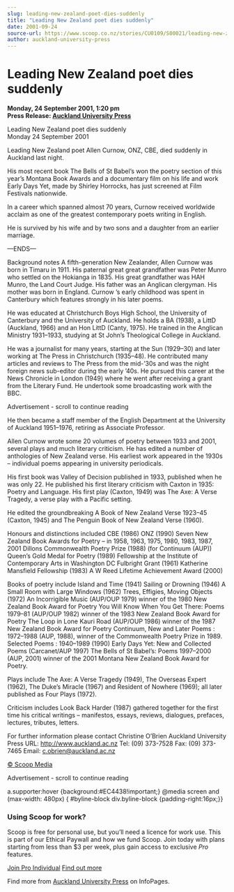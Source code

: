 ```yaml
---
slug: leading-new-zealand-poet-dies-suddenly
title: "Leading New Zealand poet dies suddenly"
date: 2001-09-24
source-url: https://www.scoop.co.nz/stories/CU0109/S00021/leading-new-zealand-poet-dies-suddenly.htm
author: auckland-university-press
---
```

Leading New Zealand poet dies suddenly
======================================

**Monday, 24 September 2001, 1:20 pm**  
**Press Release: [Auckland University Press](https://info.scoop.co.nz/Auckland_University_Press)**

Leading New Zealand poet dies suddenly  
Monday 24 September 2001

Leading New Zealand poet Allen Curnow, ONZ, CBE, died suddenly in Auckland last night.

His most recent book The Bells of St Babel’s won the poetry section of this year’s Montana Book Awards and a documentary film on his life and work Early Days Yet, made by Shirley Horrocks, has just screened at Film Festivals nationwide.

In a career which spanned almost 70 years, Curnow received worldwide acclaim as one of the greatest contemporary poets writing in English.

He is survived by his wife and by two sons and a daughter from an earlier marriage.

––ENDS––

Background notes A fifth-generation New Zealander, Allen Curnow was born in Timaru in 1911. His paternal great great grandfather was Peter Munro who settled on the Hokianga in 1835. His great grandfather was HAH Munro, the Land Court Judge. His father was an Anglican clergyman. His mother was born in England. Curnow ’s early childhood was spent in Canterbury which features strongly in his later poems.

He was educated at Christchurch Boys High School, the University of Canterbury and the University of Auckland. He holds a BA (1938), a LittD (Auckland, 1966) and an Hon LittD (Canty, 1975). He trained in the Anglican Ministry 1931–1933, studying at St John’s Theological College in Auckland.

He was a journalist for many years, starting at the Sun (1929–30) and later working at The Press in Christchurch (1935–48). He contributed many articles and reviews to The Press from the mid-’30s and was the night foreign news sub-editor during the early ’40s. He pursued this career at the News Chronicle in London (1949) where he went after receiving a grant from the Literary Fund. He undertook some broadcasting work with the BBC.

Advertisement - scroll to continue reading





He then became a staff member of the English Department at the University of Auckland 1951–1976, retiring as Associate Professor.

Allen Curnow wrote some 20 volumes of poetry between 1933 and 2001, several plays and much literary criticism. He has edited a number of anthologies of New Zealand verse. His earliest work appeared in the 1930s – individual poems appearing in university periodicals.

His first book was Valley of Decision published in 1933, published when he was only 22. He published his first literary criticism with Caxton in 1935: Poetry and Language. His first play (Caxton, 1949) was The Axe: A Verse Tragedy, a verse play with a Pacific setting.

He edited the groundbreaking A Book of New Zealand Verse 1923–45 (Caxton, 1945) and The Penguin Book of New Zealand Verse (1960).

Honours and distinctions included CBE (1986) ONZ (1990) Seven New Zealand Book Awards for Poetry – in 1958, 1963, 1975, 1980, 1983, 1987, 2001 Dillons Commonwealth Poetry Prize (1988) (for Continuum (AUP)) Queen’s Gold Medal for Poetry (1989) Fellowship at the Institute of Contemporary Arts in Washington DC Fulbright Grant (1961) Katherine Mansfield Fellowship (1983) A W Reed Lifetime Achievement Award (2000)

Books of poetry include Island and Time (1941) Sailing or Drowning (1946) A Small Room with Large Windows (1962) Trees, Effigies, Moving Objects (1972) An Incorrigible Music (AUP/OUP 1979) winner of the 1980 New Zealand Book Award for Poetry You Will Know When You Get There: Poems 1979–81 (AUP/OUP 1982) winner of the 1983 New Zealand Book Award for Poetry The Loop in Lone Kauri Road (AUP/OUP 1986) winner of the 1987 New Zealand Book Award for Poetry Continuum, New and Later Poems : 1972–1988 (AUP, 1988), winner of the Commonwealth Poetry Prize in 1989. Selected Poems : 1940–1989 (1990) Early Days Yet: New and Collected Poems (Carcanet/AUP 1997) The Bells of St Babel’s: Poems 1997–2000 (AUP, 2001) winner of the 2001 Montana New Zealand Book Award for Poetry.

Plays include The Axe: A Verse Tragedy (1949), The Overseas Expert (1962), The Duke’s Miracle (1967) and Resident of Nowhere (1969); all later published as Four Plays (1972).

Criticism includes Look Back Harder (1987) gathered together for the first time his critical writings – manifestos, essays, reviews, dialogues, prefaces, lectures, tributes, letters.

For further information please contact Christine O’Brien Auckland University Press URL: http://www.auckland.ac.nz Tel: (09) 373-7528 Fax: (09) 373-7465 Email: c.obrien@auckland.ac.nz

[© Scoop Media](http://www.scoop.co.nz/about/terms.html)  

Advertisement - scroll to continue reading



a.supporter:hover {background:#EC4438!important;} @media screen and (max-width: 480px) { #byline-block div.byline-block {padding-right:16px;}}

### Using Scoop for work?

Scoop is free for personal use, but you’ll need a licence for work use. This is part of our Ethical Paywall and how we fund Scoop. Join today with plans starting from less than $3 per week, plus gain access to exclusive _Pro_ features.  
  
[Join Pro Individual](https://pro.scoop.co.nz/Individual/?from=ProIn24) [Find out more](https://pro.scoop.co.nz/using-scoop-for-work/?from=ProIn24)

Find more from [Auckland University Press](https://info.scoop.co.nz/Auckland_University_Press) on InfoPages.